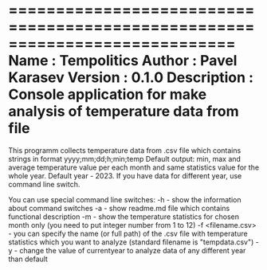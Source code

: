 ============================================================================
 Name        : Tempolitics
 Author      : Pavel Karasev
 Version     : 0.1.0
 Description : Console application for make analysis of temperature data from file
============================================================================

This programm collects temperature data from .csv file which contains strings in format yyyy;mm;dd;h;min;temp
Default output: min, max and average temperature value per each month and same statistics value for the whole year.
Default year - 2023. If you have data for different year, use command line switch.

You can use special command line switches:
-h - show the information about command switches
-a - show readme.md file which contains functional description
-m <month number> - show the temperature statistics for chosen month only (you need to put integer number from 1 to 12)
-f <filename.csv> - you can specify the name (or full path) of the .csv file with temperature statistics which you want to analyze
                    (standard filename is "tempdata.csv")
-y <year number> - change the value of currentyear to analyze data of any different year than default
